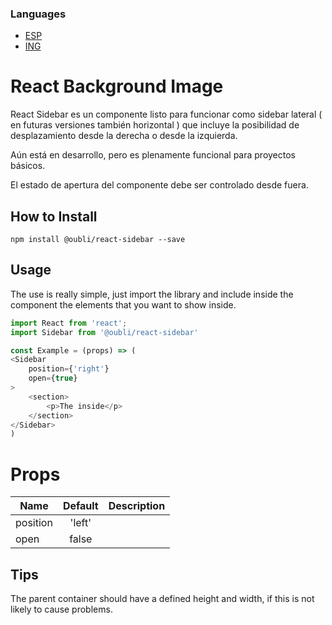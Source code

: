 ### Languages
* [ESP](./README_ES.md)
* [ING](./README.md)

# React Background Image
React Sidebar es un componente listo para funcionar como sidebar lateral 
( en futuras versiones también  horizontal ) que incluye la posibilidad de desplazamiento 
desde la derecha o desde la izquierda.

Aún está en desarrollo, pero es plenamente funcional para proyectos básicos.

El estado de apertura del componente debe ser controlado desde fuera. 

## How to Install

```$xslt
npm install @oubli/react-sidebar --save
```

## Usage
The use is really simple, just import the library
and include inside the component the elements that you want to show inside.

```javascript
import React from 'react';
import Sidebar from '@oubli/react-sidebar'

const Example = (props) => (
<Sidebar
    position={'right'}
    open={true}
>
    <section>
        <p>The inside</p>
    </section>
</Sidebar>
)
```

# Props
| Name          | Default       | Description  |
| ------------- |:-------------:| ------------:|
| position           | 'left'          |  |
| open           | false      |  |

## Tips 
The parent container should have a defined height and width, if this is not likely to cause problems.
